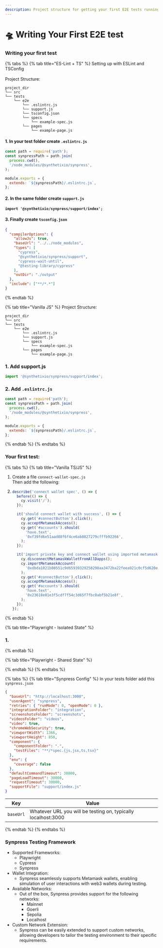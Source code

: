 ```yaml
---
description: Project structure for getting your first E2E tests running
---
```


# 🛸 Writing Your First E2E test

### Writing your first test

{% tabs %}
{% tab title="ES-Lint + TS" %}
Setting up with ESLint and TSConfig\
\
Project Structure:

```
project_dir
└── src
└── tests
    └── e2e
        └── .eslintrc.js
        └── support.js
        └── tsconfig.json
        └── specs
            └── example-spec.js
        └── pages
            └── example-page.js
```

#### 1. In your test folder create `.eslintrc.js`

```javascript
const path = require('path');
const synpressPath = path.join(
  process.cwd(),
  '/node_modules/@synthetixio/synpress',
);

module.exports = {
  extends: `${synpressPath}/.eslintrc.js`,
};
```

#### 2. In the same folder create `support.js`

<pre class="language-javascript"><code class="lang-javascript"><strong>import '@synthetixio/synpress/support/index';
</strong></code></pre>

#### 3. Finally create `tsconfig.json`

```json
{
  "compilerOptions": {
    "allowJs": true,
    "baseUrl": "../../node_modules",
    "types": [
      "cypress",
      "@synthetixio/synpress/support",
      "cypress-wait-until",
      "@testing-library/cypress"
    ],
    "outDir": "./output"
  },
  "include": ["**/*.*"]
}
```
{% endtab %}

{% tab title="Vanilla JS" %}
Project Structure:

```
project_dir
└── src
└── tests
    └── e2e
        └── .eslintrc.js
        └── support.js
        └── specs
            └── example-spec.js
        └── pages
            └── example-page.js
```

### 1. Add support.js

```javascript
import '@synthetixio/synpress/support/index';
```

### 2. Add `.eslintrc.js`

```javascript
const path = require('path');
const synpressPath = path.join(
  process.cwd(),
  '/node_modules/@synthetixio/synpress',
);

module.exports = {
  extends: `${synpressPath}/.eslintrc.js`,
};
```


{% endtab %}
{% endtabs %}

### Your first test:

{% tabs %}
{% tab title="Vanilla TS/JS" %}
1. Create a file `connect-wallet-spec.js`\
   Then add the following:
2. ```javascript
   describe('connect wallet spec', () => {
     before(() => {
       cy.visit('/');
     });

     it('should connect wallet with success', () => {
       cy.get('#connectButton').click();
       cy.acceptMetamaskAccess();
       cy.get('#accounts').should(
         'have.text',
         '0xf39fd6e51aad88f6f4ce6ab8827279cfffb92266',
       );
     });

     it('import private key and connect wallet using imported metamask account', () => {
       cy.disconnectMetamaskWalletFromAllDapps();
       cy.importMetamaskAccount(
         '0xdbda1821b80551c9d65939329250298aa3472ba22feea921c0cf5d620ea67b97',
       );
       cy.get('#connectButton').click();
       cy.acceptMetamaskAccess();
       cy.get('#accounts').should(
         'have.text',
         '0x23618e81e3f5cdf7f54c3d65f7fbc0abf5b21e8f',
       );
     });
   });
   ```
{% endtab %}

{% tab title="Playwright - Isolated State" %}
### 1.&#x20;


{% endtab %}

{% tab title="Playwright - Shared State" %}

{% endtab %}
{% endtabs %}

{% tabs %}
{% tab title="Synpress Config" %}
In your tests folder add this `synpress.json`

```json
{
  "baseUrl": "http://localhost:3000",
  "userAgent": "synpress",
  "retries": { "runMode": 0, "openMode": 0 },
  "integrationFolder": "integration",
  "screenshotsFolder": "screenshots",
  "videosFolder": "videos",
  "video": true,
  "chromeWebSecurity": true,
  "viewportWidth": 1366,
  "viewportHeight": 850,
  "component": {
    "componentFolder": ".",
    "testFiles": "**/*spec.{js,jsx,ts,tsx}"
  },
  "env": {
    "coverage": false
  },
  "defaultCommandTimeout": 30000,
  "pageLoadTimeout": 30000,
  "requestTimeout": 30000,
  "supportFile": "support/index.js"
}
```

| Key       | Value                                                         |
| --------- | ------------------------------------------------------------- |
| `baseUrl` | Whatever URL you will be testing on, typically localhost:3000 |
{% endtab %}
{% endtabs %}

### Synpress Testing Framework

* Supported Frameworks:
  * Playwright
  * Cypress
  * Synpress
* Wallet Integration:
  * Synpress seamlessly supports Metamask wallets, enabling simulation of user interactions with web3 wallets during testing.
* Available Networks:
  * Out of the box, Synpress provides support for the following networks:
    * Mainnet
    * Goerli
    * Sepolia
    * Localhost
* Custom Network Extension:
  * Synpress can be easily extended to support custom networks, allowing developers to tailor the testing environment to their specific requirements.

